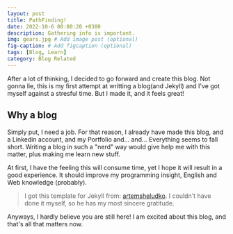 ```yaml
---
layout: post
title: PathFinding!
date: 2022-10-6 00:00:20 +0300
description: Gathering info is important.
img: gears.jpg # Add image post (optional)
fig-caption: # Add figcaption (optional)
tags: [Blog, Learn]
category: Blog Related
---
```


After a lot of thinking, I decided to go forward and create this blog. Not gonna lie, this is my first attempt at writting a blog(and Jekyll) and I've got myself against a stresful time. But I made it, and it feels great!

## Why a blog
Simply put, I need a job. For that reason, I already have made this blog, and a Linkedin account, and my Portfolio and... and... Everything seems to fall short. 
Writing a blog in such a "nerd" way would give help me with this matter, plus making me learn new stuff.

At first, I have the feeling this will consume time, yet I hope it will result in a good experience. It should improve my programming insight, English and Web knowledge (probably).

>I got this template for Jekyll from: <a href = "https://github.com/artemsheludko/flexible-jekyll">artemsheludko</a>. I couldn't have done it myself, so he has my most sincere gratitude.

Anyways, I hardly believe you are still here! I am excited about this blog, and that's all that matters now.

